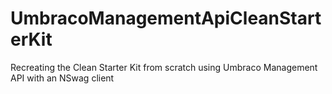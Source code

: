 # UmbracoManagementApiCleanStarterKit
Recreating the Clean Starter Kit from scratch using Umbraco Management API with an NSwag client
